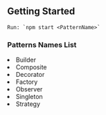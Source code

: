 ## Getting Started

    Run: `npm start <PatternName>`

### Patterns Names List

<li>Builder</li>
<li>Composite</li>
<li>Decorator</li>
<li>Factory</li>
<li>Observer</li>
<li>Singleton</li>
<li>Strategy</li>